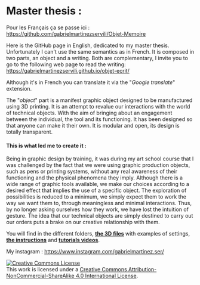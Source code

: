 ﻿
# Master thesis :
Pour les Français ça se passe ici : https://github.com/gabrielmartinezservili/Objet-Memoire

Here is the GitHub page in English, dedicated to my master thesis. Unfortunately I can't use the same semantics as in French. It is composed in two parts, an object and a writing. Both are complementary, I invite you to go to the following web page to read the writing: https://gabrielmartinezservili.github.io/objet-ecrit/

 Although it's in French you can translate it via the "*Google translate*" extension.
 
The "*object*" part is a manifest graphic object designed to be manufactured using 3D printing.  It is an attempt to revalue our interactions with the world of technical objects. With the aim of bringing about an engagement between the individual, the tool and its functioning. It has been designed so that anyone can make it their own. It is modular and open, its design is totally transparent.

#### This is what led me to create it : </br>
Being in graphic design by training, it was during my art school course that I was challenged by the fact that we were using graphic production objects, such as pens or printing systems, without any real awareness of their functioning and the physical phenomena they imply. Although there is a wide range of graphic tools available, we make our choices according to a desired effect that implies the use of a specific object. The exploration of possibilities is reduced to a minimum, we simply expect them to work the way we want them to, through meaningless and minimal interactions. Thus, by no longer asking ourselves how they work, we have lost the intuition of gesture. The idea that our technical objects are simply destined to carry out our orders puts a brake on our creative relationship with them.

You will find in the different folders, **[the 3D files](https://github.com/gabrielmartinezservili/Graphic-Tool/tree/main/Graphic%20tool/3D%20files%20%28STL%29)** with examples of settings, **[the instructions](https://github.com/gabrielmartinezservili/Graphic-Tool/blob/main/Graphic%20tool/Instructions%20and%20Tutorials/Notice.pdf)** and **[tutorials videos](https://github.com/gabrielmartinezservili/Graphic-Tool/blob/main/Graphic%20tool/Instructions%20and%20Tutorials/Tutorials%20%28Video%29.md)**.

My instagram : https://www.instagram.com/gabrielmartinez.ser/

<a rel="license" href="http://creativecommons.org/licenses/by-nc-sa/4.0/"><img alt="Creative Commons License" style="border-width:0" src="https://i.creativecommons.org/l/by-nc-sa/4.0/88x31.png" /></a><br />This work is licensed under a <a rel="license" href="http://creativecommons.org/licenses/by-nc-sa/4.0/">Creative Commons Attribution-NonCommercial-ShareAlike 4.0 International License</a>.


